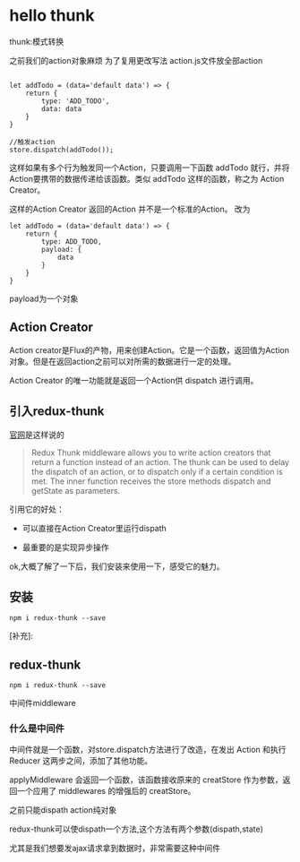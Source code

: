 
# hello thunk

thunk:模式转换

之前我们的action对象麻烦
为了复用更改写法 action.js文件放全部action

```

let addTodo = (data='default data') => {
    return {
        type: 'ADD_TODO',
        data: data
    }
}

//触发action
store.dispatch(addTodo());
```
这样如果有多个行为触发同一个Action，只要调用一下函数 addTodo 就行，并将Action要携带的数据传递给该函数。类似 addTodo 这样的函数，称之为 Action Creator。

这样的Action Creator 返回的Action 并不是一个标准的Action。
改为
```
let addTodo = (data='default data') => {
    return {
        type: ADD_TODO,
        payload: {
            data
        }
    }
}
```
payload为一个对象



## Action Creator

Action creator是Flux的产物，用来创建Action。它是一个函数，返回值为Action对象。但是在返回action之前可以对所需的数据进行一定的处理。

Action Creator 的唯一功能就是返回一个Action供 dispatch 进行调用。

## 引入redux-thunk

[官网](https://github.com/gaearon/redux-thunk)是这样说的

>Redux Thunk middleware allows you to write action creators that return a function instead of an action. The thunk can be used to delay the dispatch of an action, or to dispatch only if a certain condition is met. The inner function receives the store methods dispatch and getState as parameters.


引用它的好处：

- 可以直接在Action Creator里运行dispath

- 最重要的是实现异步操作

ok,大概了解了一下后，我们安装来使用一下，感受它的魅力。

## 安装

```
npm i redux-thunk --save
```


[补充]:

## redux-thunk
```
npm i redux-thunk --save
```
中间件middleware

### 什么是中间件

中间件就是一个函数，对store.dispatch方法进行了改造，在发出 Action 和执行 Reducer 这两步之间，添加了其他功能。

applyMiddleware 会返回一个函数，该函数接收原来的 creatStore 作为参数，返回一个应用了 middlewares 的增强后的 creatStore。

之前只能dispath action纯对象

redux-thunk可以使dispath一个方法,这个方法有两个参数(dispath,state)

尤其是我们想要发ajax请求拿到数据时，非常需要这种中间件
